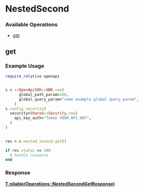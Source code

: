 # NestedSecond


### Available Operations

* [get](#get)

## get

### Example Usage

```ruby
require_relative openapi


s = ::OpenApiSDK::SDK.new(
      global_path_param=100,
      global_query_param="some example global query param",
    )
s.config_security(
  security=Shared::Security.new(
    api_key_auth="Token YOUR_API_KEY",
  )
)

    
res = s.nested_second.get()

if res.status == 200
  # handle response
end

```


### Response

**[T.nilable(Operations::NestedSecondGetResponse)](../../models/operations/nestedsecondgetresponse.md)**


